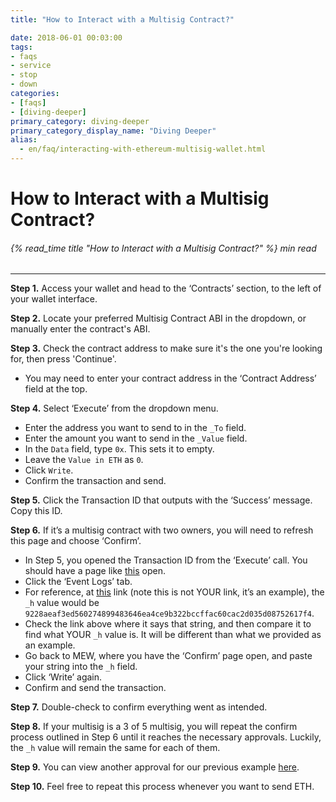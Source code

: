 ```yaml
---
title: "How to Interact with a Multisig Contract?"

date: 2018-06-01 00:03:00
tags:
- faqs
- service
- stop
- down
categories:
- [faqs]
- [diving-deeper]
primary_category: diving-deeper
primary_category_display_name: "Diving Deeper"
alias:
  - en/faq/interacting-with-ethereum-multisig-wallet.html
---
```


# **How to Interact with a Multisig Contract?**

###### {% read_time title "How to Interact with a Multisig Contract?" %} min read

* * *

**Step 1.** Access your wallet and head to the ‘Contracts’ section, to the left of your wallet interface.

**Step 2.** Locate your preferred Multisig Contract ABI in the dropdown, or manually enter the contract's ABI. 

**Step 3.** Check the contract address to make sure it's the one you're looking for, then press 'Continue'. 

-   You may need to enter your contract address in the ‘Contract Address’ field at the top. 

**Step 4.** Select ‘Execute’ from the dropdown menu. 

-   Enter the address you want to send to in the `_To` field.
-   Enter the amount you want to send in the `_Value` field. 
-   In the `Data` field, type `0x`. This sets it to empty. 
-   Leave the `Value in ETH` as `0`.
-   Click `Write`.
-   Confirm the transaction and send. 

**Step 5.** Click the Transaction ID that outputs with the ‘Success’ message. Copy this ID.

**Step 6.** If it’s a multisig contract with two owners, you will need to refresh this page and choose ‘Confirm’.

-   In Step 5, you opened the Transaction ID from the ‘Execute’ call. You should have a page like [this][exampleTX] open.
-   Click the ‘Event Logs’ tab.
-   For reference, at [this][referenceLog] link (note this is not YOUR link, it’s an example), the `_h` value would be `9228aeaf3ed560274899483646ea4ce9b322bccffac60cac2d035d08752617f4`.
-   Check the link above where it says that string, and then compare it to find what YOUR `_h` value is. It will be different than what we provided as an example. 
-   Go back to MEW, where you have the ‘Confirm’ page open, and paste your string into the `_h` field.
-   Click ‘Write’ again.
-   Confirm and send the transaction.

**Step 7.** Double-check to confirm everything went as intended.

**Step 8.** If your multisig is a 3 of 5 multisig, you will repeat the confirm process outlined in Step 6 until it reaches the necessary approvals. Luckily, the `_h` value will remain the same for each of them.

**Step 9.** You can view another approval for our previous example [here][eventLog].

**Step 10.** Feel free to repeat this process whenever you want to send ETH. 

[exampleTX]: https://etherscan.io/tx/0x0c643a1ae66637217f24791df05071c7849941a1231cf9fa2a0daf145da833e3

[referenceLog]: https://etherscan.io/tx/0x47e4cc8748e296d9b5d85ebd9bd705177bb1940517b084a2efcca11feeb2391d#eventlog

[eventLog]: https://etherscan.io/tx/0x47e4cc8748e296d9b5d85ebd9bd705177bb1940517b084a2efcca11feeb2391d#eventlog
